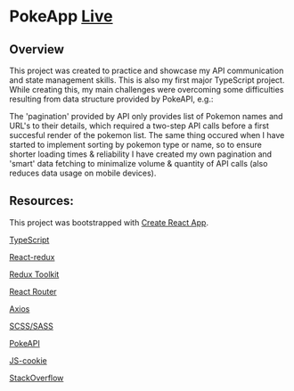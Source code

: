 # PokeApp [Live](https://pokeapp-pkolka.herokuapp.com/)

## Overview
This project was created to practice and showcase my API communication and state management skills. This is also my first major TypeScript project.  
While creating this, my main challenges were overcoming some difficulties resulting from data structure provided by PokeAPI, e.g.:  

The 'pagination' provided by API only provides list of Pokemon names and URL's to their details, which required a two-step API calls before a first succesful render of the pokemon list. The same thing occured when I have started to implement sorting by pokemon type or name, so to ensure shorter loading times & reliability I have created my own pagination and 'smart' data fetching to minimalize volume & quantity of API calls (also reduces data usage on mobile devices).

## Resources:
This project was bootstrapped with [Create React App](https://github.com/facebook/create-react-app).  

[TypeScript](https://www.typescriptlang.org/)

[React-redux](https://react-redux.js.org/)

[Redux Toolkit](https://redux-toolkit.js.org/)

[React Router](https://reactrouter.com)

[Axios](https://github.com/axios/axios)

[SCSS/SASS](https://sass-lang.com/)

[PokeAPI](https://pokeapi.co/)

[JS-cookie](https://github.com/js-cookie/js-cookie)

[StackOverflow](https://stackoverflow.com/)
